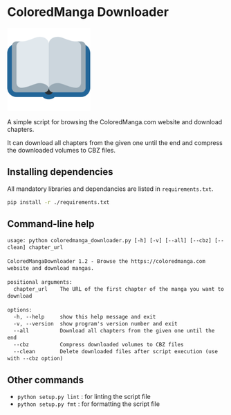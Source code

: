 # ColoredManga Downloader
![Logo](logo.png)

A simple script for browsing the ColoredManga.com website and download chapters.

It can download all chapters from the given one until the end and compress the downloaded volumes to CBZ files.

## Installing dependencies
All mandatory libraries and dependancies are listed in `requirements.txt`.
```bash
pip install -r ./requirements.txt
```

## Command-line help
```
usage: python coloredmanga_downloader.py [-h] [-v] [--all] [--cbz] [--clean] chapter_url

ColoredMangaDownloader 1.2 - Browse the https://coloredmanga.com website and download mangas.

positional arguments:
  chapter_url    The URL of the first chapter of the manga you want to download

options:
  -h, --help     show this help message and exit
  -v, --version  show program's version number and exit
  --all          Download all chapters from the given one until the end
  --cbz          Compress downloaded volumes to CBZ files
  --clean        Delete downloaded files after script execution (use with --cbz option)
```

## Other commands
* `python setup.py lint` : for linting the script file
* `python setup.py fmt` : for formatting the script file
